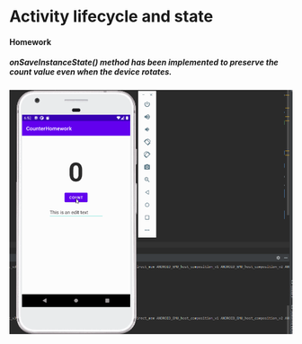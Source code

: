 Activity lifecycle and state
============================
#### Homework
##### onSaveInstanceState() method has been implemented to preserve the count value even when the device rotates.
![](./video.gif)